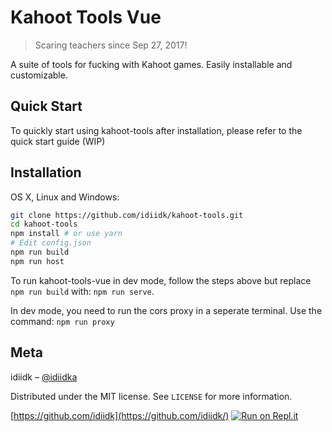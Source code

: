 # Kahoot Tools Vue
> Scaring teachers since Sep 27, 2017!

A suite of tools for fucking with Kahoot games. Easily installable and customizable.

## Quick Start
To quickly start using kahoot-tools after installation, please refer to the quick start guide (WIP)

## Installation

OS X, Linux and Windows:

```sh
git clone https://github.com/idiidk/kahoot-tools.git
cd kahoot-tools
npm install # or use yarn
# Edit config.json
npm run build
npm run host
```

To run kahoot-tools-vue in dev mode, follow the steps above but replace ```npm run build``` with: ```npm run serve```. 

In dev mode, you need to run the cors proxy in a seperate terminal. Use the command: ```npm run proxy```

## Meta

idiidk – [@idiidka](https://twitter.com/idiidka)

Distributed under the MIT license. See ``LICENSE`` for more information.

[https://github.com/idiidk](https://github.com/idiidk/)
[![Run on Repl.it](https://repl.it/badge/github/davidzhao-lab/kahootbotunblocked)](https://repl.it/github/davidzhao-lab/kahootbotunblocked)
